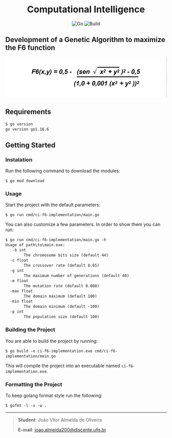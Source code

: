 <h1 align="center">
  Computational Intelligence
</h1>
<p align="center">
    <img alt="Go" src="https://img.shields.io/github/go-mod/go-version/devjvao/ci-f6-implementation" />
    <img alt="Build" src="https://img.shields.io/badge/build-passing-green" />
</p>

## Development of a Genetic Algorithm to maximize the F6 function

![F6 function.png](f6.png)

## Requirements

```
$ go version
go version go1.16.6
```

## Getting Started

### Instalation

Run the following command to download the modules:

 ```
 $ go mod download
 ```

### Usage

Start the project with the default parameters:

 ```
 $ go run cmd/ci-f6-implementation/main.go
 ```

You can also customize a few parameters. In order to show them you can run:

```
$ go run cmd/ci-f6-implementation/main.go -h
Usage of path\to\main.exe:
   -b int
        The chromosome bits size (default 44)
  -c float
        The crossover rate (default 0.65)
  -g int
        The maximum number of generations (default 40)
  -m float
        The mutation rate (default 0.008)
  -max float
        The domain maximum (default 100)
  -min float
        The domain minimum (default -100)
  -p int
        The population size (default 100)
```

### Building the Project

You are able to build the project by running:

 ```
 $ go build -o ci-f6-implementation.exe cmd/ci-f6-implementation/main.go
 ```

This will compile the project into an executable named `ci-f6-implementation.exe`.

### Formatting the Project

To keep golang format style run the following:

 ```
 $ gofmt -l -s -w .
 ```

---

> **Student**: João Vitor Almeida de Oliveira
>
> **E-mail**: joao.almeida200@discente.ufg.br
